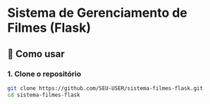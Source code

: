 # Sistema de Gerenciamento de Filmes (Flask)

## 🚀 Como usar

### 1. Clone o repositório
```bash
git clone https://github.com/SEU-USER/sistema-filmes-flask.git
cd sistema-filmes-flask
